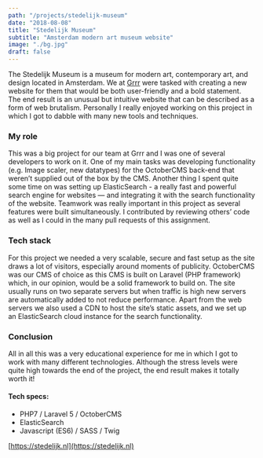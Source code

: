 ```yaml
---
path: "/projects/stedelijk-museum"
date: "2018-08-08"
title: "Stedelijk Museum"
subtitle: "Amsterdam modern art museum website"
image: "./bg.jpg"
draft: false
---
```


The Stedelijk Museum is a museum for modern art, contemporary art, and design located in Amsterdam. We at [Grrr](https://grrr.nl) were tasked with creating a new website for them that would be both user-friendly and a bold statement. The end result is an unusual but intuitive website that can be described as a form of web brutalism. Personally I really enjoyed working on this project in which I got to dabble with many new tools and techniques.

### My role
This was a big project for our team at Grrr and I was one of several developers to work on it. One of my main tasks was developing functionality (e.g. Image scaler, new datatypes) for the OctoberCMS back-end that weren’t supplied out of the box by the CMS. Another thing I spent quite some time on was setting up ElasticSearch - a really fast and powerful search engine for websites — and integrating it with the search functionality of the website. Teamwork was really important in this project as several features were built simultaneously. I contributed by reviewing others’ code as well as I could in the many pull requests of this assignment.

### Tech stack
For this project we needed a very scalable, secure and fast setup as the site draws a lot of visitors, especially around moments of publicity. OctoberCMS was our CMS of choice as this CMS is built on Laravel (PHP framework) which, in our opinion, would be a solid framework to build on. The site usually runs on two separate servers but when traffic is high new servers are automatically added to not reduce performance. Apart from the web servers we also used a CDN to host the site’s static assets, and we set up an ElasticSearch cloud instance for the search functionality.

### Conclusion
All in all this was a very educational experience for me in which I got to work with many different technologies. Although the stress levels were quite high towards the end of the project, the end result makes it totally worth it!

#### Tech specs:
- PHP7 / Laravel 5 / OctoberCMS
- ElasticSearch
- Javascript (ES6) / SASS / Twig

[https://stedelijk.nl](https://stedelijk.nl)
